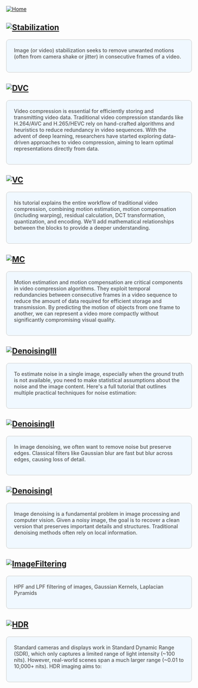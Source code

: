 [![Home](https://img.shields.io/badge/Home-Click%20Here-blue?style=flat&logo=homeadvisor&logoColor=white)](../)
<br>

## [![Stabilization](https://img.shields.io/badge/Stabilization-Traditional_Video_Stabilization-blue?style=for-the-badge&logo=github)](../posts/VideoStabilization)
<div style="background-color: #f0f8ff; color: #555;font-weight: 485; padding: 20px; margin: 20px 0; border-radius: 8px; border: 1px solid #ccc;">
Image (or video) stabilization seeks to remove unwanted motions (often from camera shake or jitter) in consecutive frames of a video.
<p></p>
</div>

## [![DVC](https://img.shields.io/badge/DVC-Deep_Learning_Based_Video_Compression-blue?style=for-the-badge&logo=github)](../posts/DVC)
<div style="background-color: #f0f8ff; color: #555;font-weight: 485; padding: 20px; margin: 20px 0; border-radius: 8px; border: 1px solid #ccc;">
Video compression is essential for efficiently storing and transmitting video data. Traditional video compression standards like H.264/AVC and H.265/HEVC rely on hand-crafted algorithms and heuristics to reduce redundancy in video sequences. With the advent of deep learning, researchers have started exploring data-driven approaches to video compression, aiming to learn optimal representations directly from data.
<p></p>
</div>

## [![VC](https://img.shields.io/badge/VC-Viddeo_Compression-blue?style=for-the-badge&logo=github)](../posts/VideoCompression)
<div style="background-color: #f0f8ff; color: #555;font-weight: 485; padding: 20px; margin: 20px 0; border-radius: 8px; border: 1px solid #ccc;">
his tutorial explains the entire workflow of traditional video compression, combining motion estimation, motion compensation (including warping), residual calculation, DCT transformation, quantization, and encoding. We'll add mathematical relationships between the blocks to provide a deeper understanding.
<p></p>
</div>

## [![MC](https://img.shields.io/badge/MC-Motion_Compensation-blue?style=for-the-badge&logo=github)](../posts/MotionCompensation)
<div style="background-color: #f0f8ff; color: #555;font-weight: 485; padding: 20px; margin: 20px 0; border-radius: 8px; border: 1px solid #ccc;">
Motion estimation and motion compensation are critical components in video compression algorithms. They exploit temporal redundancies between consecutive frames in a video sequence to reduce the amount of data required for efficient storage and transmission. By predicting the motion of objects from one frame to another, we can represent a video more compactly without significantly compromising visual quality.
<p></p>
</div>


## [![DenoisingIII](https://img.shields.io/badge/Denoising-Noise_Estimation-blue?style=for-the-badge&logo=github)](../posts/NoiseEstimation)
<div style="background-color: #f0f8ff; color: #555;font-weight: 485; padding: 20px; margin: 20px 0; border-radius: 8px; border: 1px solid #ccc;">
To estimate noise in a single image, especially when the ground truth is not available, you need to make statistical assumptions about the noise and the image content. Here's a full tutorial that outlines multiple practical techniques for noise estimation:
<p></p>
</div>

## [![DenoisingII](https://img.shields.io/badge/Denoising-Bilateral_Filtering-blue?style=for-the-badge&logo=github)](../posts/BilateralFiltering)
<div style="background-color: #f0f8ff; color: #555;font-weight: 485; padding: 20px; margin: 20px 0; border-radius: 8px; border: 1px solid #ccc;">
In image denoising, we often want to remove noise but preserve edges. Classical filters like Gaussian blur are fast but blur across edges, causing loss of detail.
<p></p>
</div>


## [![DenoisingI](https://img.shields.io/badge/Denoising-Non_Local_Mean-blue?style=for-the-badge&logo=github)](../posts/NLMean)
<div style="background-color: #f0f8ff; color: #555;font-weight: 485; padding: 20px; margin: 20px 0; border-radius: 8px; border: 1px solid #ccc;">
Image denoising is a fundamental problem in image processing and computer vision. Given a noisy image, the goal is to recover a clean version that preserves important details and structures. Traditional denoising methods often rely on local information.
<p></p>
</div>

## [![ImageFiltering](https://img.shields.io/badge/Image-Filtering_Kernels-blue?style=for-the-badge&logo=github)](../posts/ImageFiltering)
<div style="background-color: #f0f8ff; color: #555;font-weight: 485; padding: 20px; margin: 20px 0; border-radius: 8px; border: 1px solid #ccc;">
HPF and LPF filtering of images, Gaussian Kernels, Laplacian Pyramids
<p></p>
</div>

## [![HDR](https://img.shields.io/badge/HDR-High_Dynamic_Range-blue?style=for-the-badge&logo=github)](../posts/HDR)
<div style="background-color: #f0f8ff; color: #555;font-weight: 485; padding: 20px; margin: 20px 0; border-radius: 8px; border: 1px solid #ccc;">
Standard cameras and displays work in Standard Dynamic Range (SDR), which only captures a limited range of light intensity (~100 nits). However, real-world scenes span a much larger range (~0.01 to 10,000+ nits). HDR imaging aims to:
  <p></p>
</div>




